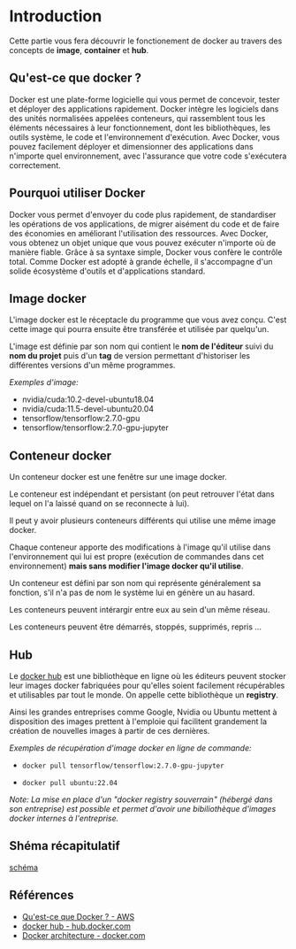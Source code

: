 # Introduction

Cette partie vous fera découvrir le fonctionement de docker au travers des concepts de **image**, **container** et **hub**.

## Qu'est-ce que docker ?

Docker est une plate-forme logicielle qui vous permet de concevoir, tester et déployer des applications rapidement. Docker intègre les logiciels dans des unités normalisées appelées conteneurs, qui rassemblent tous les éléments nécessaires à leur fonctionnement, dont les bibliothèques, les outils système, le code et l'environnement d'exécution. Avec Docker, vous pouvez facilement déployer et dimensionner des applications dans n'importe quel environnement, avec l'assurance que votre code s'exécutera correctement.

## Pourquoi utiliser Docker

Docker vous permet d'envoyer du code plus rapidement, de standardiser les opérations de vos applications, de migrer aisément du code et de faire des économies en améliorant l'utilisation des ressources. Avec Docker, vous obtenez un objet unique que vous pouvez exécuter n'importe où de manière fiable. Grâce à sa syntaxe simple, Docker vous confère le contrôle total. Comme Docker est adopté à grande échelle, il s'accompagne d'un solide écosystème d'outils et d'applications standard.

## Image docker

L'image docker est le réceptacle du programme que vous avez conçu. C'est cette image qui pourra ensuite être transférée et utilisée par quelqu'un.

L'image est définie par son nom qui contient le **nom de l'éditeur** suivi du **nom du projet** puis d'un **tag** de version permettant d'historiser les différentes versions d'un même programmes.

*Exemples d'image:*

- nvidia/cuda:10.2-devel-ubuntu18.04
- nvidia/cuda:11.5-devel-ubuntu20.04
- tensorflow/tensorflow:2.7.0-gpu
- tensorflow/tensorflow:2.7.0-gpu-jupyter

## Conteneur docker

Un conteneur docker est une fenêtre sur une image docker.

Le conteneur est indépendant et persistant (on peut retrouver l'état dans lequel on l'a laissé quand on se reconnecte à lui).

Il peut y avoir plusieurs conteneurs différents qui utilise une même image docker.

Chaque conteneur apporte des modifications à l'image qu'il utilise dans l'environnement qui lui est propre (exécution de commandes dans cet environnement) **mais sans modifier l'image docker qu'il utilise**.

Un conteneur est défini par son nom qui représente généralement sa fonction, s'il n'a pas de nom le système lui en génère un au hasard.

Les conteneurs peuvent intérargir entre eux au sein d'un même réseau.

Les conteneurs peuvent être démarrés, stoppés, supprimés, repris ...


## Hub

Le [docker hub](https://hub.docker.com/) est une bibliothèque en ligne où les éditeurs peuvent stocker leur images docker fabriquées pour qu'elles soient facilement récupérables et utilisables par tout le monde. On appelle cette bibliothèque un **registry**.

Ainsi les grandes entreprises comme Google, Nvidia ou Ubuntu mettent à disposition des images prettent à l'emploie qui facilitent grandement la création de nouvelles images à partir de ces dernières.

*Exemples de récupération d'image docker en ligne de commande:*

- `docker pull tensorflow/tensorflow:2.7.0-gpu-jupyter`

- `docker pull ubuntu:22.04`

*Note: La mise en place d'un "docker registry souverrain" (hébergé dans son entreprise) est possible et permet d'avoir une bibiliothèque d'images docker internes à l'entreprise.*

## Shéma récapitulatif

[schéma](https://docs.docker.com/engine/images/architecture.svg)

## Références

- [Qu'est-ce que Docker ? - AWS](https://aws.amazon.com/fr/docker/)
- [docker hub - hub.docker.com](https://hub.docker.com/)
- [Docker architecture - docker.com](https://docs.docker.com/get-started/overview/#docker-architecture)
